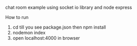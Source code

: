 chat room example using socket io library and node express 

How to run 
1. cd till you see package.json then npm install
2. nodemon index
3. open localhost:4000 in browser 


